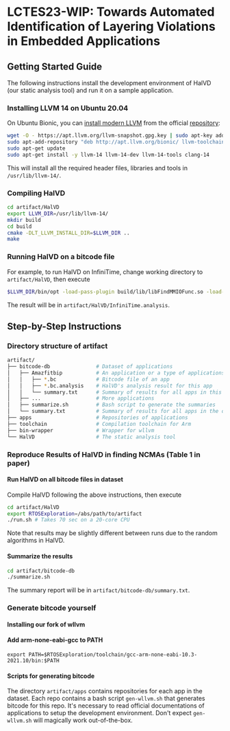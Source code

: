 # LCTES23-WIP: Towards Automated Identification of Layering Violations in Embedded Applications

## Getting Started Guide
<!-- Contain instructions on how to set up (including, for example, a pointer to the VM player software, its version, and passwords if needed) and test your artifact. Anyone following this guide should be able to handle the rest of your artifact easily. -->

The following instructions install the development environment of HalVD (our static analysis tool) and run it on a sample application.
### Installing LLVM 14 on Ubuntu 20.04
On Ubuntu Bionic, you can [install modern
LLVM](https://blog.kowalczyk.info/article/k/how-to-install-latest-clang-6.0-on-ubuntu-16.04-xenial-wsl.html)
from the official [repository](http://apt.llvm.org/):

```bash
wget -O - https://apt.llvm.org/llvm-snapshot.gpg.key | sudo apt-key add -
sudo apt-add-repository "deb http://apt.llvm.org/bionic/ llvm-toolchain-bionic-14 main"
sudo apt-get update
sudo apt-get install -y llvm-14 llvm-14-dev llvm-14-tools clang-14
```
This will install all the required header files, libraries and tools in
`/usr/lib/llvm-14/`.

### Compiling HalVD
```bash
cd artifact/HalVD
export LLVM_DIR=/usr/lib/llvm-14/
mkdir build
cd build
cmake -DLT_LLVM_INSTALL_DIR=$LLVM_DIR ..
make
```
### Running HalVD on a bitcode file
For example, to run HalVD on InfiniTime, change working directory to `artifact/HalVD`, then execute
``` bash
$LLVM_DIR/bin/opt -load-pass-plugin build/lib/libFindMMIOFunc.so -load-pass-plugin build/lib/libFindHALBypass.so --passes='print<hal-bypass>' --disable-output ../bitcode-db/InfiniTime/pinetime-app-1.10.0.out.bc 2> InfiniTime.analysis
```
The result will be in `artifact/HalVD/InfiniTime.analysis`.


## Step-by-Step Instructions
<!-- Detail how your artifact can be evaluated. Include appropriate references to the relevant sections of your paper.

Explain how to reproduce experiments or other activities supporting your paper’s conclusions. Write this for readers who are deeply interested in your work and are studying to improve or compare against it. If your artifact runs for more than a few minutes, point this out and explain how to run it on smaller inputs. -->

### Directory structure of artifact
``` bash
artifact/
├── bitcode-db               # Dataset of applications
│   ├── Amazfitbip           # An application or a type of applications
│   │   ├── *.bc             # Bitcode file of an app
│   │   ├── *.bc.analysis    # HalVD's analysis result for this app
│   │   └── summary.txt      # Summary of results for all apps in this sub directory
│   ├── ...                  # More applications
│   ├── summarize.sh         # Bash script to generate the summaries
│   └── summary.txt          # Summary of results for all apps in the dataset (Table 1 in paper)
├── apps                     # Repositories of applications
├── toolchain                # Compilation toolchain for Arm
├── bin-wrapper              # Wrapper for wllvm
└── HalVD                    # The static analysis tool
```

### Reproduce Results of HalVD in finding NCMAs (Table 1 in paper)
#### Run HalVD on all bitcode files in dataset
Compile HalVD following the above instructions, then execute
``` bash
cd artifact/HalVD
export RTOSExploration=/abs/path/to/artifact
./run.sh # Takes 70 sec on a 20-core CPU
```
Note that results may be slightly different between runs due to the random algorithms in HalVD.

#### Summarize the results
``` bash
cd artifact/bitcode-db
./summarize.sh
```
The summary report will be in `artifact/bitcode-db/summary.txt`.

### Generate bitcode yourself
#### Installing our fork of wllvm

#### Add arm-none-eabi-gcc to PATH
`export PATH=$RTOSExploration/toolchain/gcc-arm-none-eabi-10.3-2021.10/bin:$PATH`

#### Scripts for generating bitcode
The directory `artifact/apps` contains repositories for each app in the dataset.
Each repo contains a bash script `gen-wllvm.sh` that generates bitcode for this repo.
It's necessary to read official documentations of applications to setup the development environment. Don't expect `gen-wllvm.sh` will magically work out-of-the-box.

<!---
| Repository | Build instructions |
| --- | --- |
| Amazfitbip | https://github.com/RTOSExploration/Amazfitbip-FreeRTOS/blob/wllvm/gen-wllvm.sh |
| Avem | https://github.com/RTOSExploration/Avem/blob/wllvm/gen-wllvm.sh |
| Cicada-FW | https://github.com/RTOSExploration/Cicada-FW/blob/wllvm/gen-wllvm.sh |
| coreMQTT-Agent | https://github.com/RTOSExploration/coreMQTT-Agent-Demos/blob/wllvm/gen-wllvm.sh |
| Embedded-GUI-for-MT2523 | https://github.com/RTOSExploration/Embedded-GUI-for-MT2523/blob/wllvm/gen-wllvm.sh |
| esp-idf-examples | https://github.com/RTOSExploration/esp-build/blob/main/gen-wllvm.sh |
| InfiniTime | https://github.com/RTOSExploration/InfiniTime/blob/wllvm/gen-wllvm.sh |
|  mbed-os | https://github.com/RTOSExploration/mbed-os-gen-wllvm/blob/main/gen-wllvm.sh |
| nrf52-keyboard | https://github.com/RTOSExploration/nrf52-keyboard/blob/wllvm/gen-wllvm.sh |
| nuttx | https://github.com/RTOSExploration/nuttx-gen-wllvm/blob/main/gen-wllvm.sh |
| phoenix-rtos | https://github.com/RTOSExploration/phoenix-rtos-project/tree/wllvm |
| RP2040-FreeRTOS | https://github.com/RTOSExploration/RP2040-FreeRTOS/blob/wllvm/gen-wllvm.sh |
|  STM32_BASE | https://github.com/RTOSExploration/STM32_Base_Project/blob/wllvm/gen-wllvm.sh |
| zephyr-samples | https://github.com/RTOSExploration/zephyr-build/blob/main/gen-wllvm.sh |
--->
